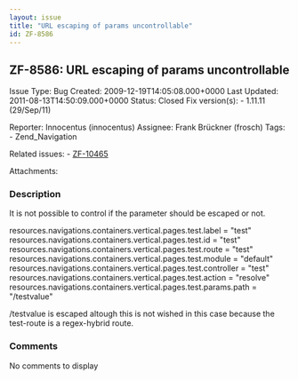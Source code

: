 ```yaml
---
layout: issue
title: "URL escaping of params uncontrollable"
id: ZF-8586
---
```


ZF-8586: URL escaping of params uncontrollable
----------------------------------------------

 Issue Type: Bug Created: 2009-12-19T14:05:08.000+0000 Last Updated: 2011-08-13T14:50:09.000+0000 Status: Closed Fix version(s): - 1.11.11 (29/Sep/11)
 
 Reporter:  Innocentus (innocentus)  Assignee:  Frank Brückner (frosch)  Tags: - Zend\_Navigation
 
 Related issues: - [ZF-10465](/issues/browse/ZF-10465)
 
 Attachments: 
### Description

It is not possible to control if the parameter should be escaped or not.

resources.navigations.containers.vertical.pages.test.label = "test" resources.navigations.containers.vertical.pages.test.id = "test" resources.navigations.containers.vertical.pages.test.route = "test" resources.navigations.containers.vertical.pages.test.module = "default" resources.navigations.containers.vertical.pages.test.controller = "test" resources.navigations.containers.vertical.pages.test.action = "resolve" resources.navigations.containers.vertical.pages.test.params.path = "/testvalue"

/testvalue is escaped altough this is not wished in this case because the test-route is a regex-hybrid route.

 

 

### Comments

No comments to display